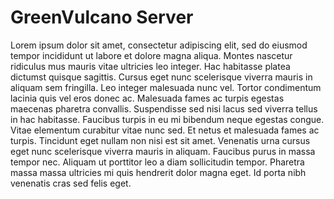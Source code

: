 # GreenVulcano Server 

Lorem ipsum dolor sit amet, consectetur adipiscing elit, sed do eiusmod tempor incididunt ut labore et dolore magna aliqua. 
Montes nascetur ridiculus mus mauris vitae ultricies leo integer. Hac habitasse platea dictumst quisque sagittis.
Cursus eget nunc scelerisque viverra mauris in aliquam sem fringilla. Leo integer malesuada nunc vel.
Tortor condimentum lacinia quis vel eros donec ac. Malesuada fames ac turpis egestas maecenas pharetra convallis.
Suspendisse sed nisi lacus sed viverra tellus in hac habitasse. Faucibus turpis in eu mi bibendum neque egestas congue. 
Vitae elementum curabitur vitae nunc sed. Et netus et malesuada fames ac turpis. Tincidunt eget nullam non nisi est sit amet.
Venenatis urna cursus eget nunc scelerisque viverra mauris in aliquam. 
Faucibus purus in massa tempor nec. Aliquam ut porttitor leo a diam sollicitudin tempor. 
Pharetra massa massa ultricies mi quis hendrerit dolor magna eget. 
Id porta nibh venenatis cras sed felis eget.
